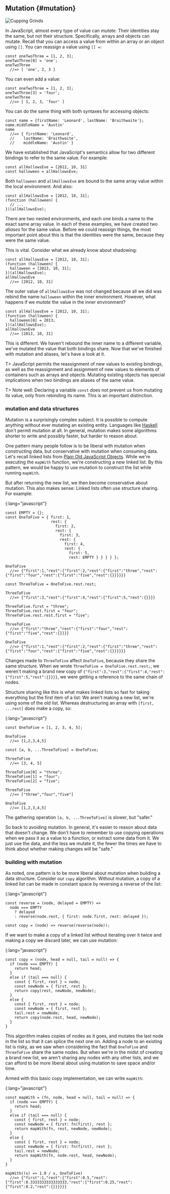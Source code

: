 ## Mutation {#mutation}

![Cupping Grinds](images/cupping.jpg)

In JavaScript, almost every type of value can *mutate*. Their identities stay the same, but not their structure. Specifically, arrays and objects can mutate. Recall that you can access a value from within an array or an object using `[]`. You can reassign a value using `[] =`:

    const oneTwoThree = [1, 2, 3];
    oneTwoThree[0] = 'one';
    oneTwoThree
      //=> [ 'one', 2, 3 ]

You can even add a value:

    const oneTwoThree = [1, 2, 3];
    oneTwoThree[3] = 'four';
    oneTwoThree
      //=> [ 1, 2, 3, 'four' ]

You can do the same thing with both syntaxes for accessing objects:

    const name = {firstName: 'Leonard', lastName: 'Braithwaite'};
    name.middleName = 'Austin'
    name
      //=> { firstName: 'Leonard',
      //    lastName: 'Braithwaite',
      //    middleName: 'Austin' }

We have established that JavaScript's semantics allow for two different bindings to refer to the same value. For example:

    const allHallowsEve = [2012, 10, 31]
    const halloween = allHallowsEve;  
      
Both `halloween` and `allHallowsEve` are bound to the same array value within the local environment. And also:

    const allHallowsEve = [2012, 10, 31];
    (function (halloween) {
      // ...
    })(allHallowsEve);

There are two nested environments, and each one binds a name to the exact same array value. In each of these examples, we have created two *aliases* for the same value. Before we could reassign things, the most important point about this is that the identities were the same, because they were the same value.

This is vital. Consider what we already know about shadowing:

    const allHallowsEve = [2012, 10, 31];
    (function (halloween) {
      halloween = [2013, 10, 31];
    })(allHallowsEve);
    allHallowsEve
      //=> [2012, 10, 31]
      
The outer value of `allHallowsEve` was not changed because all we did was rebind the name `halloween` within the inner environment. However, what happens if we *mutate* the value in the inner environment?

    const allHallowsEve = [2012, 10, 31];
    (function (halloween) {
      halloween[0] = 2013;
    })(allHallowsEve);
    allHallowsEve
      //=> [2013, 10, 31]
      
This is different. We haven't rebound the inner name to a different variable, we've mutated the value that both bindings share. Now that we've finished with mutation and aliases, let's have a look at it.
      
T> JavaScript permits the reassignment of new values to existing bindings, as well as the reassignment and assignment of new values to elements of containers such as arrays and objects. Mutating existing objects has special implications when two bindings are aliases of the same value.

T> Note well: Declaring a variable `const` does not prevent us from mutating its value, only from rebinding its name. This is an important distinction.

### mutation and data structures

Mutation is a surprisingly complex subject. It is possible to compute anything without ever mutating an existing entity. Languages like [Haskell] don't permit mutation at all. In general, mutation makes some algorithms shorter to write and possibly faster, but harder to reason about.

[Haskell]: https://en.wikipedia.org/wiki/Haskell_(programming_language)

One pattern many people follow is to be liberal with mutation when constructing data, but conservative with mutation when consuming data. Let's recall linked lists from [Plain Old JavaScript Objects](#pojos). While we're executing the `mapWith` function, we're constructing a new linked list. By this pattern, we would be happy to use mutation to construct the list while running `mapWith`.

But after returning the new list, we then become conservative about mutation. This also makes sense: Linked lists often use structure sharing. For example:

{:lang="javascript"}
~~~~~~~~
const EMPTY = {};
const OneToFive = { first: 1, 
                    rest: {
                      first: 2,
                      rest: {
                        first: 3,
                        rest: {
                          first: 4,
                          rest: {
                            first: 5,
                            rest: EMPTY } } } } };

OneToFive
  //=> {"first":1,"rest":{"first":2,"rest":{"first":"three","rest":{"first":"four","rest":{"first":"five","rest":{}}}}}}
                            
const ThreeToFive = OneToFive.rest.rest;

ThreeToFive
  //=> {"first":3,"rest":{"first":4,"rest":{"first":5,"rest":{}}}}
  
ThreeToFive.first = "three";
ThreeToFive.rest.first = "four";
ThreeToFive.rest.rest.first = "five";

ThreeToFive
  //=> {"first":"three","rest":{"first":"four","rest":{"first":"five","rest":{}}}}

OneToFive
  //=> {"first":1,"rest":{"first":2,"rest":{"first":"three","rest":{"first":"four","rest":{"first":"five","rest":{}}}}}}
~~~~~~~~

Changes made to `ThreeToFive` affect `OneToFive`, because they share the same structure. When we wrote `ThreeToFive = OneToFive.rest.rest;`, we weren't making a brand new copy of `{"first":3,"rest":{"first":4,"rest":{"first":5,"rest":{}}}}`, we were getting a reference to the same chain of nodes.

Structure sharing like this is what makes linked lists so fast for taking everything but the first item of a list: We aren't making a new list, we're using some of the old list. Whereas destructuring an array with `[first, ...rest]` does make a copy, so:

{:lang="javascript"}
~~~~~~~~
const OneToFive = [1, 2, 3, 4, 5];

OneToFive
  //=> [1,2,3,4,5]

const [a, b, ...ThreeToFive] = OneToFive;

ThreeToFive
  //=> [3, 4, 5]

ThreeToFive[0] = "three";
ThreeToFive[1] = "four";
ThreeToFive[2] = "five";

ThreeToFive
  //=> ["three","four","five"]
  
OneToFive
  //=> [1,2,3,4,5]
~~~~~~~~

The gathering operation `[a, b, ...ThreeToFive]` is slower, but "safer."

So back to avoiding mutation. In general, it's easier to reason about data that doesn't change. We don't have to remember to use copying operations when we pass it as a value to a function, or extract some data from it. We just use the data, and the less we mutate it, the fewer the times we have to think about whether making changes will be "safe."

### building with mutation

As noted, one pattern is to be more liberal about mutation when building a data structure. Consider our `copy` algorithm. Without mutation, a copy of a linked list can be made in constant space by reversing a reverse of the list:

{:lang="javascript"}
~~~~~~~~
const reverse = (node, delayed = EMPTY) =>
  node === EMPTY
    ? delayed
    : reverse(node.rest, { first: node.first, rest: delayed });

const copy = (node) => reverse(reverse(node));
~~~~~~~~

If we want to make a copy of a linked list without iterating over it twice and making a copy we discard later, we can use mutation:

{:lang="javascript"}
~~~~~~~~
const copy = (node, head = null, tail = null) => {
  if (node === EMPTY) {
    return head;
  }
  else if (tail === null) {
    const { first, rest } = node;
    const newNode = { first, rest };
    return copy(rest, newNode, newNode);
  }
  else {
    const { first, rest } = node;
    const newNode = { first, rest };
    tail.rest = newNode;
    return copy(node.rest, head, newNode);
  }
}
~~~~~~~~

This algorithm makes copies of nodes as it goes, and mutates the last node in the list so that it can splice the next one on. Adding a node to an existing list is risky, as we saw when considering the fact that `OneToFive` and `ThreeToFive` share the same nodes. But when we're in the midst of creating a brand new list, we aren't sharing any nodes with any other lists, and we can afford to be more liberal about using mutation to save space and/or time.

Armed with this basic copy implementation, we can write `mapWith`:

{:lang="javascript"}
~~~~~~~~
const mapWith = (fn, node, head = null, tail = null) => {
  if (node === EMPTY) {
    return head;
  }
  else if (tail === null) {
    const { first, rest } = node;
    const newNode = { first: fn(first), rest };
    return mapWith(fn, rest, newNode, newNode);
  }
  else {
    const { first, rest } = node;
    const newNode = { first: fn(first), rest };
    tail.rest = newNode;
    return mapWith(fn, node.rest, head, newNode);
  }
}

mapWith((x) => 1.0 / x, OneToFive)
  //=> {"first":1,"rest":{"first":0.5,"rest":{"first":0.3333333333333333,"rest":{"first":0.25,"rest":{"first":0.2,"rest":{}}}}}}
~~~~~~~~

